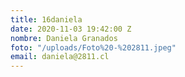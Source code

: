 ```yaml
---
title: 16daniela
date: 2020-11-03 19:42:00 Z
nombre: Daniela Granados
foto: "/uploads/Foto%20-%202811.jpeg"
email: daniela@2811.cl
---
```



